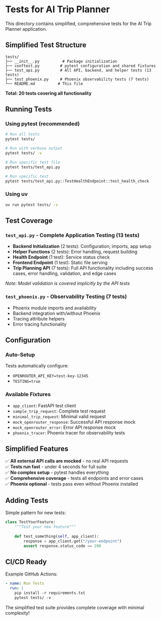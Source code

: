 # Tests for AI Trip Planner

This directory contains simplified, comprehensive tests for the AI Trip Planner application.

## Simplified Test Structure

```
tests/
├── __init__.py          # Package initialization
├── conftest.py         # pytest configuration and shared fixtures
├── test_api.py         # All API, backend, and helper tests (13 tests)
├── test_phoenix.py     # Phoenix observability tests (7 tests)  
└── README.md          # This file
```

**Total: 20 tests covering all functionality**

## Running Tests

### Using pytest (recommended)
```bash
# Run all tests
pytest tests/

# Run with verbose output
pytest tests/ -v

# Run specific test file
pytest tests/test_api.py

# Run specific test
pytest tests/test_api.py::TestHealthEndpoint::test_health_check
```

### Using uv
```bash
uv run pytest tests/ -v
```

## Test Coverage

### `test_api.py` - Complete Application Testing (13 tests)
- **Backend Initialization** (2 tests): Configuration, imports, app setup
- **Helper Functions** (2 tests): Error handling, request building
- **Health Endpoint** (1 test): Service status check
- **Frontend Endpoint** (1 test): Static file serving  
- **Trip Planning API** (7 tests): Full API functionality including success cases, error handling, validation, and edge cases

*Note: Model validation is covered implicitly by the API tests*

### `test_phoenix.py` - Observability Testing (7 tests)
- Phoenix module imports and availability
- Backend integration with/without Phoenix
- Tracing attribute helpers
- Error tracing functionality

## Configuration

### Auto-Setup
Tests automatically configure:
- `OPENROUTER_API_KEY=test-key-12345`
- `TESTING=true`

### Available Fixtures
- `app_client`: FastAPI test client
- `sample_trip_request`: Complete test request
- `minimal_trip_request`: Minimal valid request
- `mock_openrouter_response`: Successful API response mock
- `mock_openrouter_error`: Error API response mock
- `phoenix_tracer`: Phoenix tracer for observability tests

## Simplified Features

✅ **All external API calls are mocked** - no real API requests  
✅ **Tests run fast** - under 4 seconds for full suite  
✅ **No complex setup** - pytest handles everything  
✅ **Comprehensive coverage** - tests all endpoints and error cases  
✅ **Phoenix optional** - tests pass even without Phoenix installed  

## Adding Tests

Simple pattern for new tests:
```python
class TestYourFeature:
    """Test your new feature"""
    
    def test_something(self, app_client):
        response = app_client.get("/your-endpoint")
        assert response.status_code == 200
```

## CI/CD Ready

Example GitHub Actions:
```yaml
- name: Run Tests
  run: |
    pip install -r requirements.txt
    pytest tests/ -v
```

The simplified test suite provides complete coverage with minimal complexity!